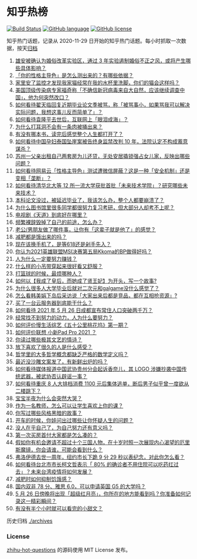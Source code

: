# 知乎热榜
[![Build Status](https://github.com/ToWeLong/zhihu-hot-questions/workflows/CI/badge.svg)](https://github.com/ToWeLong/zhihu-hot-questions/actions)
[![GitHub language](https://img.shields.io/badge/language-golang-orange.svg)](https://golang.org/)
[![GitHub license](https://img.shields.io/github/license/ToWeLong/zhihu-hot-questions)](https://github.com/ToWeLong/zhihu-hot-questions/blob/main/LICENSE)

知乎热门话题，记录从 2020-11-29 日开始的知乎热门话题。每小时抓取一次数据，按天[归档](./archives)

<!-- BEGIN -->

1. [雄安被确认为婚俗改革实验区，通过 3 年实验遏制婚俗不正之风，或将产生哪些具体影响？](https://www.zhihu.com/question/461486744)
1. [「你的性格主导色」是怎么测出来的？有哪些依据？](https://www.zhihu.com/question/461472606)
1. [家里安了监控才发现我家猫经常在我的水杯里洗脚，你们的猫会这样吗？](https://www.zhihu.com/question/459983017)
1. [美国顶级传染病专家福奇称「不确信新冠病毒来自大自然，应该继续调查中国」，他为何突然改口？](https://www.zhihu.com/question/461117023)
1. [如何看待翟天临回复近期毕业论文季被骂，称「被骂事小，如果骂我可以解决实际问题，我想这事儿反而简单了」？](https://www.zhihu.com/question/461528535)
1. [如何看待袁隆平去世后，互联网上「眼泪成海」？](https://www.zhihu.com/question/461143953)
1. [为什么打耳洞不会有一条肉被捅出来？](https://www.zhihu.com/question/304771389)
1. [有没有哪本书，读完后感觉整个人生都打开了？](https://www.zhihu.com/question/419528920)
1. [如何看待中国孕妇泰国坠崖案被告终身监禁改判 10 年，法院认定不构成蓄意谋杀？](https://www.zhihu.com/question/461449495)
1. [苏州一父亲出租自己两套房为儿还贷，无处安居撬锁强占女儿家，反映出哪些问题？](https://www.zhihu.com/question/461453686)
1. [如何看待网易云「性格主导色」测试遭微信屏蔽？这是一种「安全机制」还是变相「垄断」？](https://www.zhihu.com/question/461505950)
1. [如何看待清华北大等 12 所一流大学获批首批「未来技术学院」？研究哪些未来技术？](https://www.zhihu.com/question/461372175)
1. [本科论文没过，被延迟毕业了，我该怎么办，整个人都要崩溃了？](https://www.zhihu.com/question/323526847)
1. [为什么图书馆里很多同学都很努力复习考研，但大部分人却考不上呢？](https://www.zhihu.com/question/430364218)
1. [电视剧《天道》到底好在哪里？](https://www.zhihu.com/question/457421772)
1. [频繁裸辞毁掉了自己的前途，怎么办？](https://www.zhihu.com/question/459501127)
1. [老公/男朋友做了哪件事，让你有「这辈子就是他了」的感觉？](https://www.zhihu.com/question/421025094)
1. [减肥都是饿出来的吗？](https://www.zhihu.com/question/446278658)
1. [现在该换手机了，是等618还是剁手先入？](https://www.zhihu.com/question/458977705)
1. [你认为2021英雄联盟MSI决赛第五局Kkoma的BP做得好吗？](https://www.zhihu.com/question/461304568)
1. [人为什么一定要努力赚钱？](https://www.zhihu.com/question/301579279)
1. [什么样的小吊带穿起来很好看又舒服？](https://www.zhihu.com/question/446715939)
1. [打篮球的时候，最烦哪种人？](https://www.zhihu.com/question/435513081)
1. [如何以【我成了皇后，而她成了贤王妃】为开头，写一个故事?](https://www.zhihu.com/question/449094157)
1. [为什么很多人大学毕业后就对二次元和galgame没什么感觉了？](https://www.zhihu.com/question/460275154)
1. [怎么看韩美娟下岛后采访说「大家出来后都是竞品，都在互相抢资源」?](https://www.zhihu.com/question/461480245)
1. [买了一台云服务器到底能干什么？](https://www.zhihu.com/question/27205559)
1. [如何看待 2021 年 5 月 26 日成都宣布常住人口突破两千万？](https://www.zhihu.com/question/461466462)
1. [经常找不到努力的动力，人为什么要努力？](https://www.zhihu.com/question/456632067)
1. [如何评价慢生活综艺《五十公里桃花坞》第一期？](https://www.zhihu.com/question/460852490)
1. [如何评价联想 小新Pad Pro 2021 ？](https://www.zhihu.com/question/457950568)
1. [你读过哪些极其文艺的情诗？](https://www.zhihu.com/question/370321379)
1. [放下喜欢了很久的人是什么感受？](https://www.zhihu.com/question/451957104)
1. [哲学里的大多哲学概念都缺乏严格的数学定义吗？](https://www.zhihu.com/question/455229246)
1. [最近没沙雕文案发了，有新鲜出炉的吗？](https://www.zhihu.com/question/455777381)
1. [如何看待媒体报道中国武协贵州分会起诉香奈儿，其 LOGO 涉嫌抄袭中国传统武器，被武协否认辟谣一事？](https://www.zhihu.com/question/461362478)
1. [如何看待重庆 8 人大排档消费 1100 元后集体逃单，断后男子似乎曾一度欲从二楼跳下？](https://www.zhihu.com/question/461295626)
1. [宝宝半夜为什么会突然大哭？](https://www.zhihu.com/question/457113218)
1. [作为一名教师，怎么可以让学生喜欢上你的课？](https://www.zhihu.com/question/358526058)
1. [你写过哪些风格黑暗的故事？](https://www.zhihu.com/question/38878101)
1. [开车的时候，你娃问出过哪些让你怀疑人生的问题？](https://www.zhihu.com/question/461363180)
1. [没人在乎自己了，为自己努力还有意义吗？](https://www.zhihu.com/question/459803278)
1. [第一次买房首付大家都是怎么凑的？](https://www.zhihu.com/question/322284293)
1. [假如你有机会邀请不超过十个三国人物，在十岁时照一次展现内心渴望的厄里斯魔镜，你会请谁，可能会看到什么？](https://www.zhihu.com/question/461291276)
1. [弗洛伊德去世一周年，纽约市长下跪 9 分 29 秒以表纪念，对此你怎么看？](https://www.zhihu.com/question/461467217)
1. [如何看待台北市市长柯文哲表示「 80% 的确诊者不用住院可以吃药扛过去」？未来台湾疫情将如何发展？](https://www.zhihu.com/question/461364931)
1. [减肥时如何抑制饥饿感？](https://www.zhihu.com/question/365657997)
1. [国内双非 78 分、雅思 6.0，可以申请英国 G5 的大学吗？](https://www.zhihu.com/question/457159794)
1. [5 月 26 日傍晚将出现「超级红月亮」，你所在的地方能看到吗？你准备如何记录这一精彩瞬间？](https://www.zhihu.com/question/461436954)
1. [有没有半个小时就可以看完的小甜文？](https://www.zhihu.com/question/447942198)

<!-- END -->

历史归档 [./archives](./archives)


### License
[zhihu-hot-questions](https://github.com/towelong/zhihu-hot-questions) 的源码使用 MIT License 发布。